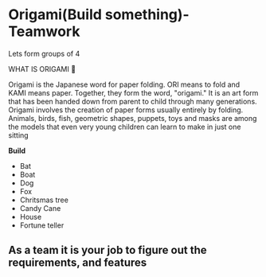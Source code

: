 # Origami(Build something)- Teamwork
Lets form groups of 4

WHAT IS ORIGAMI :izakaya_lantern:

Origami is the Japanese word for paper folding. ORI means to fold and KAMI means paper. Together, they form the word, "origami." It is an art form that has been handed down from parent to child through many generations. Origami involves the creation of paper forms usually entirely by folding. Animals, birds, fish, geometric shapes, puppets, toys and masks are among the models that even very young children can learn to make in just one sitting

**Build**
- Bat
- Boat
- Dog 
- Fox
- Chritsmas tree
- Candy Cane
- House 
- Fortune teller

## As a team it is your job to figure out the requirements, and features
